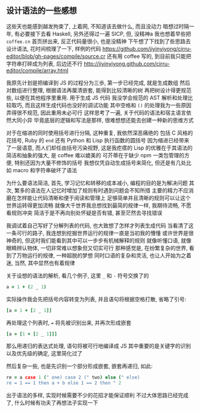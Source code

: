 
设计语法的一些感想
---

这些天也能感到越发拘束了, 上着网, 不知道该去做什么, 而且没动力
暗想过时隔一年, 有必要接下去看 Haskell, 另外还得过一遍 SICP, 但, 没精神a
我也想着早些把 `coffee.cn` 首页拼出来, 反正代码量很小, 也是没精神
下午想了下找到了些思路去设计语法, 花时间梳理了一下, 样例的代码
https://github.com/jiyinyiyong/cirru-editor/blob/gh-pages/compile/source.cr
还有用 coffee 写的, 到目前我只能把字符串打碎成为列表, 后边还不行
http://jiyinyiyong.github.com/cirru-editor/compile/array.html

我原先计划是把编译到 JS 的过程分为三歩, 第一步已经完成, 就是生成数组
然后对数组进行整理, 根据语法再厘清嵌套, 能得到比较清晰的树
再把树设计得更规范些, 以便在其他程序里重用. 用于生成 JS 代码
我没学会规范的 AST 解析和处理比较取巧, 而且这样生成代码也没好的调试功能
其中空格和 `()` 的处理我为一些原因弄得很不规范, 因此重用未必可行
这样思考了一遍, 关于代码的语法和宿主语言依然大同小异
毕竟底层的逻辑和写法是那样, 很难想想还能去创建一种新的思维方式

对于在缩进的同时使用括号进行分隔, 这种重复, 我依然深恶痛绝的
包括 C 风格的花括号, Ruby 的 `end` 还有 Python 和 Lisp 执行函数的圆括号
因为缩进已经带来了一层语意, 而人们却任由括号污染视野, 这是我疙瘩的
Lisp 的优雅在于其语法的简洁和抽象的强大, 是 coffee 难以媲美的
可芥蒂在于缺少 npm 一类包管理的方便, 特别还因为大量不修饰的括号
我想仅凭自动生成括号来简化, 但还是有几处比如 macro 和字符串破坏了语法

为什么要语法简洁, 首先, 学习记忆和转移的成本减小, 编程的目的是为解决问题
其次, 繁多的语法在人记忆时增加了规则有时遇到问题会不知所措
主要的精力不应消磨在怎样能让代码清晰和便于阅读和管理上
足够简单并且清晰的规则可以让这个世界运转得更加流畅
就像大千世界我总想找到最简的规律一样, 我期待流畅, 不愿看规则冲突
简洁于是不再向别处怀疑是否有错, 甚至茫然去寻找错误

我调试着自己写好了分解列表的代码, 也大致想了怎样才列表生成代码
当看清了这一条可行的路子, 我连想到挖掘世界运行的规律一直是当初我的懵懂
或许世界是很神奇的, 但这时我们能看到其中可以一步步有机械解释的规则
就像听懂口语, 就像眼睛辨认物体, 一切非常难以想象但又切实可行
那种感觉是, 在纷繁复杂的世界, 看到了万物运行的规律, 一种超脱的梦想
同时口语的复杂和灵活, 也让人开始为之着迷, 当然, 其中显然也有着规律

关于设想的语法的解析, 看几个例子, 这里 `_` 和 `-` 符号交换了的

```coffee
a = 1 + (2 _ 1)
```

实际操作我会先把括号内容转变为列表, 并且语句将根据空格打散, 省略了引号:

```coffee
[a = 1 + [2 _ 1]]
```

再处理这个列表时, `=` 将先被识别出来, 并再次形成嵌套

```coffee
[a = [1 + [2 _ 1]]]
```

那么用递归的表达式处理, 语句将被可行地编译成 JS
其中重要的是关键字的识别以及优先级的确定, 这里简化过了

然后复杂一些, 也是先识别一个部分形成嵌套, 嵌套再递归, 如此:

```coffee
re = a case 1 (" one) case 2 (" two) else (" else)
re = 1 == 1 then a + b else 1 == 2 then " 2
```

出于语法的多样, 实现时候需要不少的花招才能保证顺利
不过大体思路已经完成了, 什么时候有功夫了再想法子实现一下

